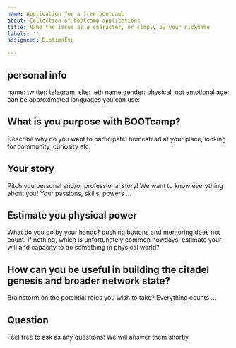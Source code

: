 ```yaml
---
name: Application for a free bootcamp
about: Collection of bootcamp applications
title: Name the issue as a character, or simply by your nickname
labels: ''
assignees: DiotimaEva

---
```


## personal info
name:
twitter:
telegram:
site: 
.eth name
gender: physical, not emotional
age: can be approximated
languages you can use: 

## What is you purpose with BOOTcamp?
Describe why do you want to participate: homestead at your place, looking for community, curiosity etc.

## Your story
Pitch you personal and/or professional story! We want to know everything about you! Your passions, skills, powers ...

## Estimate you physical power
What do you do by your hands? pushing buttons and mentoring does not count. If nothing, which is unfortunately common nowdays, estimate your will and capacity to do something in physical world?

## How can you be useful in building the citadel genesis and broader network state?
Brainstorm on the potential roles you wish to take? Everything counts ...

## Question
Feel free to ask as any questions! We will answer them shortly
